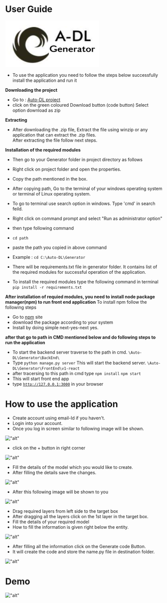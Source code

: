# User Guide
!["alt"](./_static/adl_generator.png "account")
- To use the application you need to follow the steps below successfully install the application and run it  

__Downloading the project__
* Go to : [Auto-DL project](https://github.com/Auto-DL/Generator) 
* click on the green coloured Download button (code button)
  Select option download as zip 

__Extracting__
* After downloading the .zip file, Extract the file using winzip or any application that can extract the .zip files.  
  After extracting the file follow next steps.

__Installation of the required modules__

* Then go to your Generator folder in project directory as follows 
* Right click on project folder and open the properties.
* Copy the path mentioned in the box.

* After copying path, Go to the terminal of your windows operating system or terminal of Linux operating system.
* To go to terminal use search option in windows.
  Type 'cmd' in  search feild. 
* Right click on command prompt and select "Run as administrator option" 

* then type following command   
* <code>cd path</code>
* paste the path you copied in above command 
* Example : 
```cd C:\Auto-DL\Generator ```

* There will be requirements.txt file in generator folder. It contains list of the required modules for successful operation of the application.

* To install the required modules type the following command in terminal 
```pip install -r requirements.txt```


__After installation of requied modules, you need to install node package manager(npm) to run front end application__
To install npm follow the following steps 

* Go to [npm](https://nodejs.org/en/download/) site
* download the package according to your system
* Install by doing simple next-yes-next yes. 

__after that go to path in CMD mentioned below and do following steps to run the application__

* To start the backend server traverse to the path in cmd.
```\Auto-DL\Generator\BackEnd\```
* Type 
```python manage.py server```
This will start the backend server. 
```\Auto-DL\Generator\FrontEnd\v1-react```
* after tracersing to this path in cmd type
```npm install```
```npm start```
* This will start front end app
* type 
<code>http://127.0.0.1:3000</code> in your browser

# How to use the application 
- Create account using email-Id if you haven't.
- Login into your account.
- Once you log in screen similar to following image will be shown.


!["alt"](./_static/1.png)


- click on the + button in right corner 


!["alt"](/_static/2.png "account")


- Fill the details of the model which you would like to create.
- After filling the details save the changes.


!["alt"](/_static/3.png "account")


- After this following image will be shown to you


!["alt"](/_static/4.png "account")


- Drag required layers from left side to the target box
- After dragging all the layers click on the 1st layer in the target box.
- Fill the details of your required model 
- How to fill the information is given right below the entity.


!["alt"](/_static/5.png?raw=true "account")


- After filling all the information click on the Generate code  Button.
- It will create the code and store the name.py file in destination folder. 

!["alt"](/_static/6.png "account")

# Demo
!["alt"](/_static/demo.gif "account")
